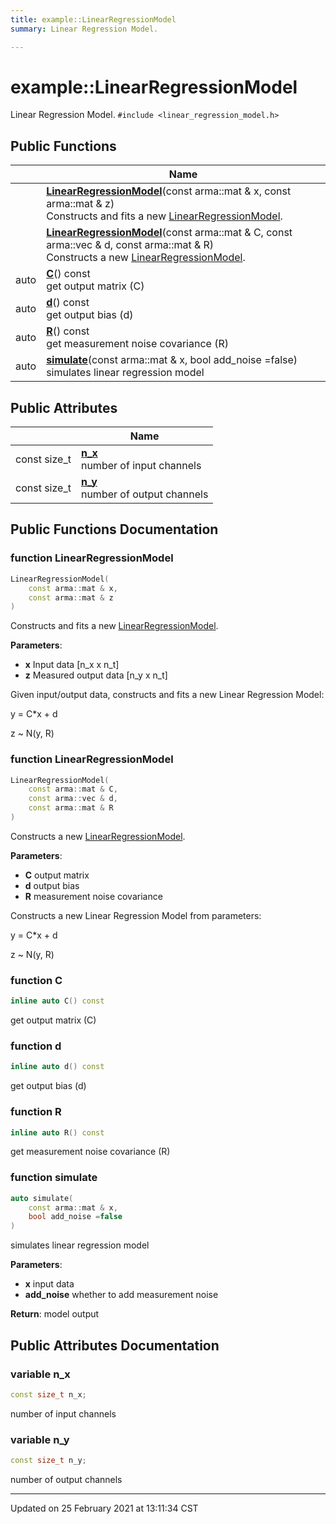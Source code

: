 ```yaml
---
title: example::LinearRegressionModel
summary: Linear Regression Model. 

---
```


# example::LinearRegressionModel



Linear Regression Model. 
`#include <linear_regression_model.h>`

## Public Functions

|                | Name           |
| -------------- | -------------- |
| | **[LinearRegressionModel](/eg-cpp-library/classes/classexample_1_1_linear_regression_model/#function-linearregressionmodel)**(const arma::mat & x, const arma::mat & z)<br>Constructs and fits a new [LinearRegressionModel](/eg-cpp-library/classes/classexample_1_1_linear_regression_model/).  |
| | **[LinearRegressionModel](/eg-cpp-library/classes/classexample_1_1_linear_regression_model/#function-linearregressionmodel)**(const arma::mat & C, const arma::vec & d, const arma::mat & R)<br>Constructs a new [LinearRegressionModel](/eg-cpp-library/classes/classexample_1_1_linear_regression_model/).  |
| auto | **[C](/eg-cpp-library/classes/classexample_1_1_linear_regression_model/#function-c)**() const<br>get output matrix (C)  |
| auto | **[d](/eg-cpp-library/classes/classexample_1_1_linear_regression_model/#function-d)**() const<br>get output bias (d)  |
| auto | **[R](/eg-cpp-library/classes/classexample_1_1_linear_regression_model/#function-r)**() const<br>get measurement noise covariance (R)  |
| auto | **[simulate](/eg-cpp-library/classes/classexample_1_1_linear_regression_model/#function-simulate)**(const arma::mat & x, bool add_noise =false)<br>simulates linear regression model  |

## Public Attributes

|                | Name           |
| -------------- | -------------- |
| const size_t | **[n_x](/eg-cpp-library/classes/classexample_1_1_linear_regression_model/#variable-n_x)** <br>number of input channels  |
| const size_t | **[n_y](/eg-cpp-library/classes/classexample_1_1_linear_regression_model/#variable-n_y)** <br>number of output channels  |

## Public Functions Documentation

### function LinearRegressionModel

```cpp
LinearRegressionModel(
    const arma::mat & x,
    const arma::mat & z
)
```

Constructs and fits a new [LinearRegressionModel](/eg-cpp-library/classes/classexample_1_1_linear_regression_model/). 

**Parameters**: 

  * **x** Input data [n_x x n_t] 
  * **z** Measured output data [n_y x n_t] 


Given input/output data, constructs and fits a new Linear Regression Model:

y = C*x + d

z ~ N(y, R)


### function LinearRegressionModel

```cpp
LinearRegressionModel(
    const arma::mat & C,
    const arma::vec & d,
    const arma::mat & R
)
```

Constructs a new [LinearRegressionModel](/eg-cpp-library/classes/classexample_1_1_linear_regression_model/). 

**Parameters**: 

  * **C** output matrix 
  * **d** output bias 
  * **R** measurement noise covariance 


Constructs a new Linear Regression Model from parameters:

y = C*x + d

z ~ N(y, R)


### function C

```cpp
inline auto C() const
```

get output matrix (C) 

### function d

```cpp
inline auto d() const
```

get output bias (d) 

### function R

```cpp
inline auto R() const
```

get measurement noise covariance (R) 

### function simulate

```cpp
auto simulate(
    const arma::mat & x,
    bool add_noise =false
)
```

simulates linear regression model 

**Parameters**: 

  * **x** input data 
  * **add_noise** whether to add measurement noise


**Return**: model output 

## Public Attributes Documentation

### variable n_x

```cpp
const size_t n_x;
```

number of input channels 

### variable n_y

```cpp
const size_t n_y;
```

number of output channels 

-------------------------------

Updated on 25 February 2021 at 13:11:34 CST